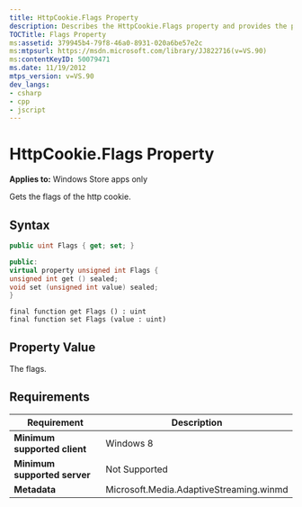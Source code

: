 ```yaml
---
title: HttpCookie.Flags Property
description: Describes the HttpCookie.Flags property and provides the property's syntax, property value, requirements, and minimum supported client and server.
TOCTitle: Flags Property
ms:assetid: 379945b4-79f8-46a0-8931-020a6be57e2c
ms:mtpsurl: https://msdn.microsoft.com/library/JJ822716(v=VS.90)
ms:contentKeyID: 50079471
ms.date: 11/19/2012
mtps_version: v=VS.90
dev_langs:
- csharp
- cpp
- jscript
---
```


# HttpCookie.Flags Property

**Applies to:** Windows Store apps only

Gets the flags of the http cookie.

## Syntax

```csharp
public uint Flags { get; set; }
```

```cpp
public:
virtual property unsigned int Flags {
unsigned int get () sealed;
void set (unsigned int value) sealed;
}
```

```jscript
final function get Flags () : uint
final function set Flags (value : uint)
```

## Property Value

The flags.

## Requirements

|Requirement|Description|
|--- |--- |
|**Minimum supported client**|Windows 8|
|**Minimum supported server**|Not Supported|
|**Metadata**|Microsoft.Media.AdaptiveStreaming.winmd|
